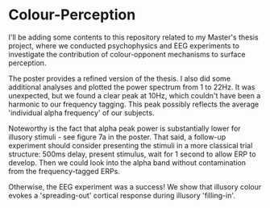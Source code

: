 # Colour-Perception
I'll be adding some contents to this repository related to my Master's thesis project, where we conducted psychophysics and EEG experiments to investigate the contribution of colour-opponent mechanisms to surface perception.

The poster provides a refined version of the thesis. I also did some additional analyses and plotted the power spectrum from 1 to 22Hz. It was unexpected, but we found a clear peak at 10Hz, which couldn't have been a harmonic to our frequency tagging. This peak possibly reflects the average 'individual alpha frequency' of our subjects.

Noteworthy is the fact that alpha peak power is substantially lower for illusory stimuli - see figure 7a in the poster. That said, a follow-up experiment should consider presenting the stimuli in a more classical trial structure: 500ms delay, present stimulus, wait for 1 second to allow ERP to develop. Then we could look into the alpha band without contamination from the frequency-tagged ERPs.

Otherwise, the EEG experiment was a success! We show that illusory colour evokes a 'spreading-out' cortical response during illusory 'filling-in'.



